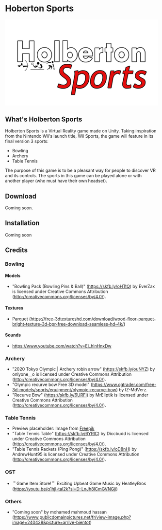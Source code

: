 # Hoberton Sports
<div align="center">
<img src="./Pictures/Logo.png" alt="Logo" width="550"/>
</div>

## What's Holberton Sports
Holberton Sports is a Virtual Reality game made on Unity. Taking inspiration from the Nintendo Wii's launch title, Wii Sports, the game will feature in its final version 3 sports:
- Bowling
- Archery
- Table Tennis

The purpose of this game is to be a pleasant way for people to discover VR and its controls. The sports in this game can be played alone or with another player (who must have their own headset).

## Download
Coming soon.

## Installation
Coming soon

## Credits
### Bowling
#### Models
- "Bowling Pack (Bowling Pins & Ball)" (https://skfb.ly/oHTtQ) by EverZax is licensed under Creative Commons Attribution (http://creativecommons.org/licenses/by/4.0/).
#### Textures
- Parquet (https://free-3dtextureshd.com/download/wood-floor-parquet-bright-texture-3d-bpr-free-download-seamless-hd-4k/)
#### Sounds
- https://www.youtube.com/watch?v=El_hlnHnxDw
### Archery
- "2020 Tokyo Olympic | Archery robin arrow" (https://skfb.ly/ouNYZ) by onlyone__o is licensed under Creative Commons Attribution (http://creativecommons.org/licenses/by/4.0/).
- "Olympic recurve bow Free 3D model" (https://www.cgtrader.com/free-3d-models/sports/equipment/olympic-recurve-bow) by IZ-MdVerz.
- "Recurve Bow" (https://skfb.ly/6URFI) by MrEliptik is licensed under Creative Commons Attribution (http://creativecommons.org/licenses/by/4.0/).
### Table Tennis
- Preview placeholder: Image from [Freepik](https://fr.freepik.com/vecteurs-libre/personnes-jouant-au-tennis-table_9978498.htm")
- "Table Tennis Table" (https://skfb.ly/6YRIC) by Diccbudd is licensed under Creative Commons Attribution (http://creativecommons.org/licenses/by/4.0/).
- "Table Tennis Rackets (Ping Pong)" (https://skfb.ly/oD8nH) by AndrewHunt95 is licensed under Creative Commons Attribution (http://creativecommons.org/licenses/by/4.0/).
### OST
- ＂Game Item Store!＂ Exciting Upbeat Game Music by HeatleyBros (https://youtu.be/q1hjI-taI2k?si=D-LnJh8lCmGVNGji)
### Others
- "Coming soon" by mohamed mahmoud hassan (https://www.publicdomainpictures.net/fr/view-image.php?image=240438&picture=arrive-bientot)
